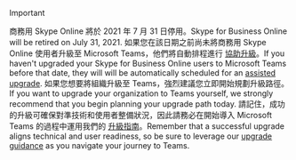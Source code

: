 > [!IMPORTANT]
> <span data-ttu-id="b517f-101">商務用 Skype Online 將於 2021 年 7 月 31 日停用。</span><span class="sxs-lookup"><span data-stu-id="b517f-101">Skype for Business Online will be retired on July 31, 2021.</span></span> <span data-ttu-id="b517f-102">如果您在該日期之前尚未將商務用 Skype Online 使用者升級至 Microsoft Teams，他們將自動排程進行 [協助升級](/microsoftteams/upgrade-assisted)。</span><span class="sxs-lookup"><span data-stu-id="b517f-102">If you haven't upgraded your Skype for Business Online users to Microsoft Teams before that date, they will will be automatically scheduled for an [assisted upgrade](/microsoftteams/upgrade-assisted).</span></span> <span data-ttu-id="b517f-103">如果您想要將組織升級至 Teams，強烈建議您立即開始規劃升級路徑。</span><span class="sxs-lookup"><span data-stu-id="b517f-103">If you want to upgrade your organization to Teams yourself, we strongly recommend that you begin planning your upgrade path today.</span></span> <span data-ttu-id="b517f-104">請記住，成功的升級可確保對準技術和使用者整備狀況，因此請務必在開始導入 Microsoft Teams 的過程中運用我們的 [升級指南](/microsoftteams/upgrade-start-here)。</span><span class="sxs-lookup"><span data-stu-id="b517f-104">Remember that a successful upgrade aligns technical and user readiness, so be sure to leverage our [upgrade guidance](/microsoftteams/upgrade-start-here) as you navigate your journey to Teams.</span></span>
